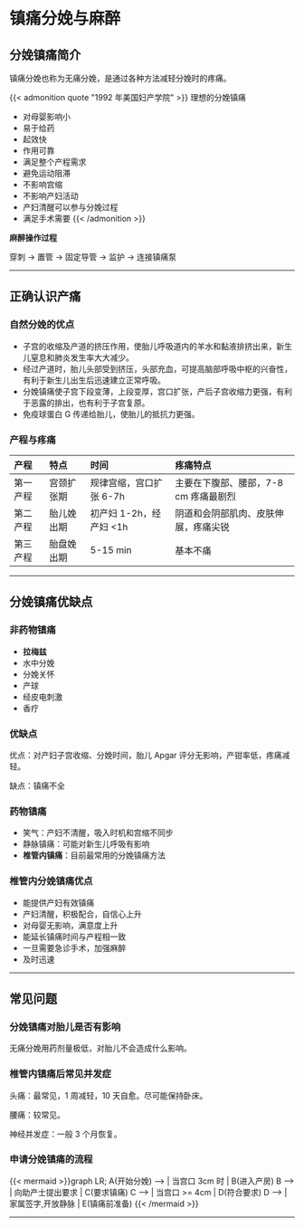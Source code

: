 # 镇痛分娩与麻醉


## 分娩镇痛简介

镇痛分娩也称为无痛分娩，是通过各种方法减轻分娩时的疼痛。

{{< admonition quote "1992 年美国妇产学院" >}}
理想的分娩镇痛
- 对母婴影响小
- 易于给药
- 起效快
- 作用可靠
- 满足整个产程需求
- 避免运动阻滞
- 不影响宫缩
- 不影响产妇活动
- 产妇清醒可以参与分娩过程
- 满足手术需要
{{< /admonition >}}

**麻醉操作过程**

穿刺 -> 置管 -> 固定导管 -> 监护 -> 连接镇痛泵

----

## 正确认识产痛

### 自然分娩的优点

- 子宫的收缩及产道的挤压作用，使胎儿呼吸道内的羊水和黏液排挤出来，新生儿窒息和肺炎发生率大大减少。
- 经过产道时，胎儿头部受到挤压，头部充血，可提高脑部呼吸中枢的兴奋性，有利于新生儿出生后迅速建立正常呼吸。
- 分娩镇痛使子宫下段变薄，上段变厚，宫口扩张，产后子宫收缩力更强，有利于恶露的排出，也有利于子宫复原。
- 免疫球蛋白 G 传递给胎儿，使胎儿的抵抗力更强。

### 产程与疼痛

| 产程     | 特点       | 时间                    | 疼痛特点                              |
| :------- | :--------- | :---------------------- | :------------------------------------ |
| 第一产程 | 宫颈扩张期 | 规律宫缩，宫口扩张 6-7h | 主要在下腹部、腰部，7-8 cm 疼痛最剧烈 |
| 第二产程 | 胎儿娩出期 | 初产妇 1-2h，经产妇 <1h | 阴道和会阴部肌肉、皮肤伸展，疼痛尖锐  |
| 第三产程 | 胎盘娩出期 | 5-15 min                | 基本不痛                              |

----

## 分娩镇痛优缺点

### 非药物镇痛

- **拉梅兹**
- 水中分娩
- 分娩关怀
- 产球
- 经皮电刺激
- 香疗

### 优缺点

优点：对产妇子宫收缩、分娩时间，胎儿 Apgar 评分无影响，产钳率低，疼痛减轻。

缺点：镇痛不全

### 药物镇痛

- 笑气：产妇不清醒，吸入时机和宫缩不同步
- 静脉镇痛：可能对新生儿呼吸有影响
- **椎管内镇痛**：目前最常用的分娩镇痛方法

### 椎管内分娩镇痛优点

- 能提供产妇有效镇痛
- 产妇清醒，积极配合，自信心上升
- 对母婴无影响，满意度上升
- 能延长镇痛时间与产程相一致
- 一旦需要急诊手术，加强麻醉
- 及时迅速

----

## 常见问题

### 分娩镇痛对胎儿是否有影响

无痛分娩用药剂量极低，对胎儿不会造成什么影响。

### 椎管内镇痛后常见并发症

头痛：最常见，1 周减轻，10 天自愈。尽可能保持卧床。

腰痛：较常见。

神经并发症：一般 3 个月恢复。

### 申请分娩镇痛的流程

{{< mermaid >}}graph LR;
    A(开始分娩) --> | 当宫口 3cm 时 | B(进入产房)
    B --> | 向助产士提出要求 | C(要求镇痛)
    C --> | 当宫口 >= 4cm | D(符合要求)
    D --> | 家属签字,开放静脉 | E(镇痛前准备)
{{< /mermaid >}}

----


